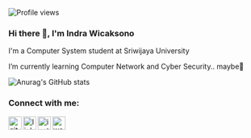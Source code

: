 ![Profile views](https://gpvc.arturio.dev/wicaksonoindra)
### Hi there 👋, I'm Indra Wicaksono
I'm a Computer System student at Sriwijaya University

I’m currently learning Computer Network and Cyber Security.. maybe🤣

![Anurag's GitHub stats](https://github-readme-stats.vercel.app/api?username=wicaksonoindra&show_icons=true&theme=radical)


### Connect with me:

[<img align="left" src='https://cdn.jsdelivr.net/npm/simple-icons@3.0.1/icons/github.svg' alt='github' width="26px">](https://github.com/wicaksonoindra)
[<img align="left" src='https://cdn.jsdelivr.net/npm/simple-icons@3.0.1/icons/linkedin.svg' alt='linkedin' width="26px">](https://www.linkedin.com/in/wicaksonoindra/)
[<img align="left" src='https://cdn.jsdelivr.net/npm/simple-icons@3.0.1/icons/instagram.svg' alt='instagram' width="26px">](https://www.instagram.com/indraw____/)
[<img align="left" src='https://cdn.jsdelivr.net/npm/simple-icons@3.0.1/icons/icloud.svg' alt='website' width="26px">](wicaksonoindra.github.io)
